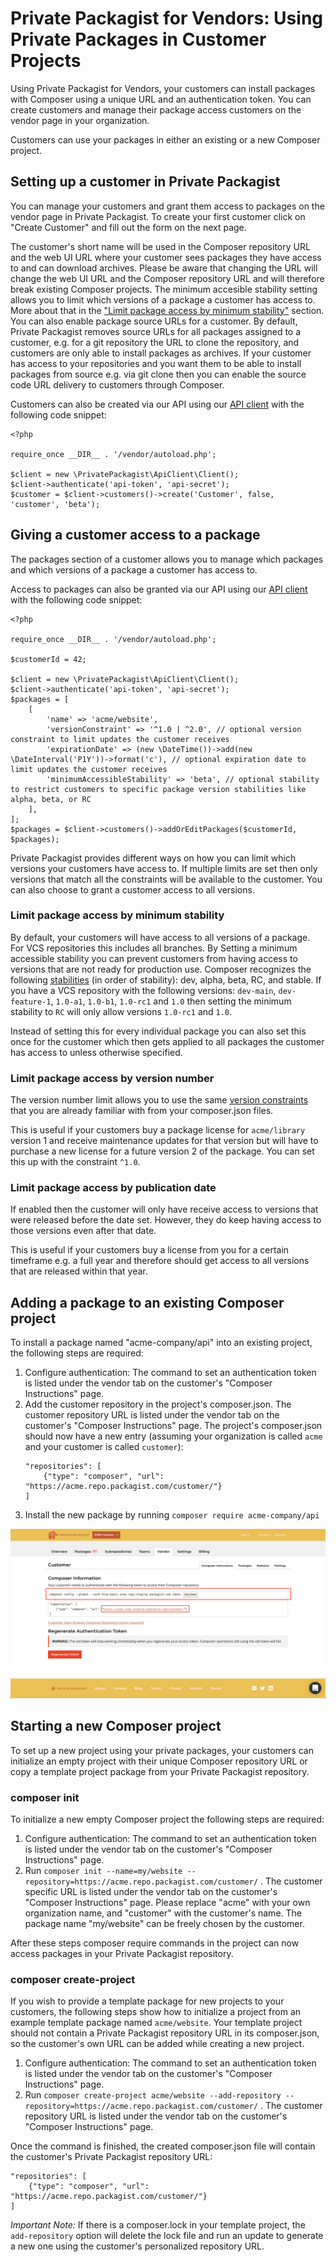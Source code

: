 # Private Packagist for Vendors: Using Private Packages in Customer Projects

Using Private Packagist for Vendors, your customers can install packages with Composer using a unique URL and an authentication token. You can create customers and manage their package access customers on the vendor page in your organization.

Customers can use your packages in either an existing or a new Composer project.

## Setting up a customer in Private Packagist

You can manage your customers and grant them access to packages on the vendor page in Private Packagist.
To create your first customer click on "Create Customer" and fill out the form on the next page.

The customer's short name will be used in the Composer repository URL and the web UI URL where your customer sees packages
they have access to and can download archives. Please be aware that changing the URL will change the web UI URL and
the Composer repository URL and will therefore break existing Composer projects. The minimum accesible stability
setting allows you to limit which versions of a package a customer has access to. More about that in the
["Limit package access by minimum stability"](#limit-package-access-by-minimum-stability) section. You can also
enable package source URLs for a customer. By default, Private Packagist removes source URLs for all packages
assigned to a customer, e.g. for a git repository the URL to clone the repository, and customers are only able to install
packages as archives. If your customer has access to your repositories and you want them to be able to install
packages from source e.g. via git clone then you can enable the source code URL delivery to customers through Composer.

Customers can also be created via our API using our [API client](https://github.com/packagist/private-packagist-api-client) with the following code snippet:

```
<?php

require_once __DIR__ . '/vendor/autoload.php';

$client = new \PrivatePackagist\ApiClient\Client();
$client->authenticate('api-token', 'api-secret');
$customer = $client->customers()->create('Customer', false, 'customer', 'beta');
```

## Giving a customer access to a package 

The packages section of a customer allows you to manage which packages and which versions of a package a customer has access to.

Access to packages can also be granted via our API using our [API client](https://github.com/packagist/private-packagist-api-client) with the following code snippet:

```
<?php

require_once __DIR__ . '/vendor/autoload.php';

$customerId = 42;

$client = new \PrivatePackagist\ApiClient\Client();
$client->authenticate('api-token', 'api-secret');
$packages = [
    [
        'name' => 'acme/website',
        'versionConstraint' => '^1.0 | ^2.0', // optional version constraint to limit updates the customer receives
        'expirationDate' => (new \DateTime())->add(new \DateInterval('P1Y'))->format('c'), // optional expiration date to limit updates the customer receives
        'minimumAccessibleStability' => 'beta', // optional stability to restrict customers to specific package version stabilities like alpha, beta, or RC
    ],
];
$packages = $client->customers()->addOrEditPackages($customerId, $packages);
```

Private Packagist provides different ways on how you can limit which versions your customers have access to. If multiple
limits are set then only versions that match all the constraints will be available to the customer. You can also choose
to grant a customer access to all versions.

### Limit package access by minimum stability

By default, your customers will have access to all versions of a package. For VCS repositories this includes all branches.
By Setting a minimum accessible stability you can prevent customers from having access to versions that are not ready for
production use. Composer recognizes the following [stabilities](https://getcomposer.org/doc/articles/versions.md#stabilities)
(in order of stability): dev, alpha, beta, RC, and stable. If you have a VCS repository with the following versions:
`dev-main`, `dev-feature-1`, `1.0-a1`, `1.0-b1`, `1.0-rc1` and `1.0` then setting the minimum stability to `RC` will only
allow versions `1.0-rc1` and `1.0`.

Instead of setting this for every individual package you can also set this once for the customer which then gets applied
to all packages the customer has access to unless otherwise specified. 

### Limit package access by version number

The version number limit allows you to use the same [version constraints](https://getcomposer.org/doc/articles/versions.md#writing-version-constraints)
that you are already familiar with from your composer.json files.

This is useful if your customers buy a package license for `acme/library` version 1 and receive maintenance updates for
that version but will have to purchase a new license for a future version 2 of the package. You can set this up with the
constraint `^1.0`.

### Limit package access by publication date

If enabled then the customer will only have receive access to versions that were released before the date set. However,
they do keep having access to those versions even after that date.

This is useful if your customers buy a license from you for a certain timeframe e.g. a full year and therefore should get
access to all versions that are released within that year.

## Adding a package to an existing Composer project

To install a package named "acme-company/api" into an existing project, the following steps are required:

1. Configure authentication: The command to set an authentication token is listed under the vendor tab on the customer's "Composer Instructions" page.
2. Add the customer repository in the project's composer.json. The customer repository URL is listed under the vendor tab on the customer's "Composer Instructions" page. The project's composer.json should now have a new entry (assuming your organization is called `acme` and your customer is called `customer`):
    ```
    "repositories": [
        {"type": "composer", "url": "https://acme.repo.packagist.com/customer/"}
    ]
    ```
3. Install the new package by running `composer require acme-company/api`
           
![Customer Composer Instructions](/Resources/public/img/docs/customer-composer-instructions.png)

## Starting a new Composer project

To set up a new project using your private packages, your customers can initialize an empty project with their unique Composer repository URL or copy a template project package from your Private Packagist repository.

### composer init
To initialize a new empty Composer project the following steps are required:

1. Configure authentication: The command to set an authentication token is listed under the vendor tab on the customer's "Composer Instructions" page.
2. Run `composer init --name=my/website --repository=https://acme.repo.packagist.com/customer/` . The customer specific URL is listed under the vendor tab on the customer's "Composer Instructions" page. Please replace "acme" with your own organization name, and "customer" with the customer's name. The package name "my/website" can be freely chosen by the customer.

After these steps composer require commands in the project can now access packages in your Private Packagist repository. 

### composer create-project

If you wish to provide a template package for new projects to your customers, the following steps show how to initialize a project from an example template package named `acme/website`. Your template project should not contain a Private Packagist repository URL in its composer.json, so the customer's own URL can be added while creating a new project.

1. Configure authentication: The command to set an authentication token is listed under the vendor tab on the customer's "Composer Instructions" page.
2. Run `composer create-project acme/website --add-repository --repository=https://acme.repo.packagist.com/customer/` . The customer repository URL is listed under the vendor tab on the customer's "Composer Instructions" page.  

Once the command is finished, the created composer.json file will contain the customer's Private Packagist repository URL:

```
"repositories": [
    {"type": "composer", "url": "https://acme.repo.packagist.com/customer/"}
]
```

*Important Note:* If there is a composer.lock in your template project, the `add-repository` option will delete the lock file and run an update to generate a new one using the customer's personalized repository URL.
